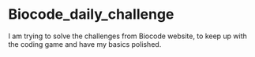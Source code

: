 # Biocode_daily_challenge
I am trying to solve the challenges from Biocode website, to keep up with the coding game and have my basics polished. 

